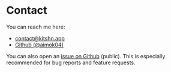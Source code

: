 # Contact

You can reach me here:
- [contact@kitshn.app](mailto:contact@kitshn.app)
- [Github (@aimok04)](https://github.com/aimok04)

You can also open an [issue on Github](https://github.com/aimok04/kitshn/issues/new/choose) (public).
This is especially recommended for bug reports and feature requests.
